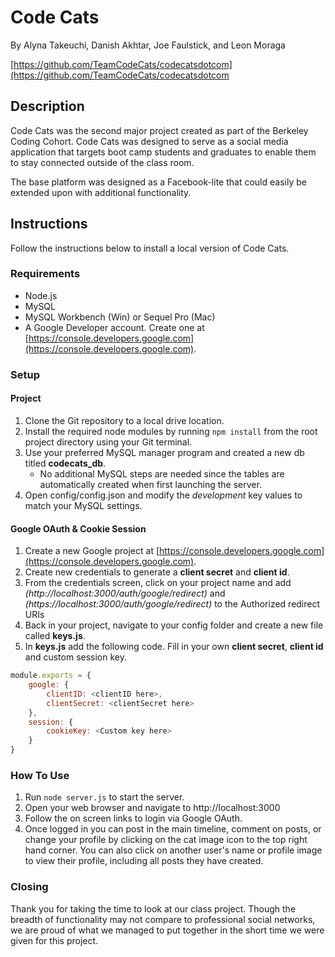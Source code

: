 # Code Cats
By Alyna Takeuchi, Danish Akhtar, Joe Faulstick, and Leon Moraga

[https://github.com/TeamCodeCats/codecatsdotcom](https://github.com/TeamCodeCats/codecatsdotcom

## Description
Code Cats was the second major project created as part of the Berkeley Coding Cohort. Code Cats was designed to serve as a social media application that targets boot camp students and graduates to enable them to stay connected outside of the class room. 

The base platform was designed as a Facebook-lite that could easily be extended upon with additional functionality.

## Instructions
Follow the instructions below to install a local version of Code Cats.

### Requirements
* Node.js
* MySQL
* MySQL Workbench (Win) or Sequel Pro (Mac)
* A Google Developer account. Create one at [https://console.developers.google.com](https://console.developers.google.com).

### Setup

#### Project
1. Clone the Git repository to a local drive location.
2. Install the required node modules by running `npm install` from the root project directory using your Git terminal.
3. Use your preferred MySQL manager program and created a new db titled **codecats_db**.
    * No additional MySQL steps are needed since the tables are automatically created when first launching the server.
4. Open config/config.json and modify the *development* key values to match your MySQL settings.

#### Google OAuth & Cookie Session
1. Create a new Google project at [https://console.developers.google.com](https://console.developers.google.com).
2. Create new credentials to generate a **client secret** and **client id**.
3. From the credentials screen, click on your project name and add *(http://localhost:3000/auth/google/redirect)* and *(https://localhost:3000/auth/google/redirect)* to the Authorized redirect URIs
4. Back in your project, navigate to your config folder and create a new file called **keys.js**.
5. In **keys.js** add the following code. Fill in your own **client secret**, **client id** and custom session key.

```javascript
module.exports = {
	google: {
		clientID: <clientID here>,
		clientSecret: <clientSecret here>
	},
	session: {
		cookieKey: <Custom key here>
	}
}
```

### How To Use

1. Run `node server.js` to start the server. 
2. Open your web browser and navigate to http://localhost:3000
3. Follow the on screen links to login via Google OAuth.
4. Once logged in you can post in the main timeline, comment on posts, or change your profile by clicking on the cat image icon to the top right hand corner. You can also click on another user's name or profile image to view their profile, including all posts they have created.

### Closing

Thank you for taking the time to look at our class project. Though the breadth of functionality may not compare to professional social networks, we are proud of what we managed to put together in the short time we were given for this project.